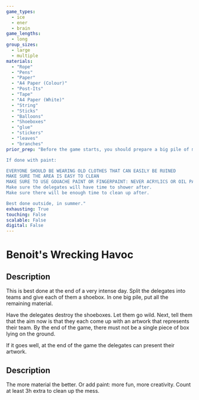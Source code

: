 ```yaml
---
game_types:
  - ice
  - ener
  - brain
game_lengths:
  - long
group_sizes:
  - large
  - multiple
materials:
  - "Rope"
  - "Pens"
  - "Paper"
  - "A4 Paper (Colour)"
  - "Post-Its"
  - "Tape"
  - "A4 Paper (White)"
  - "String"
  - "Sticks"
  - "Balloons"
  - "Shoeboxes"
  - "glue"
  - "stickers"
  - "leaves"
  - "branches"
prior_prep: "Before the game starts, you should prepare a big pile of material in the middle of the area that everyone can easily access. Emphasise the fact that the material is for common use.

If done with paint:

EVERYONE SHOULD BE WEARING OLD CLOTHES THAT CAN EASILY BE RUINED
MAKE SURE THE AREA IS EASY TO CLEAN
MAKE SURE TO USE GOUACHE PAINT OR FINGERPAINT: NEVER ACRYLICS OR OIL PAINT. This is important because of how tedious these last two are to clean up.
Make sure the delegates will have time to shower after.
Make sure there will be enough time to clean up after.

Best done outside, in summer."
exhausting: True
touching: False
scalable: False
digital: False
---
```

# Benoit's Wrecking Havoc

## Description
This is best done at the end of a very intense day. Split the delegates into teams and give each of them a shoebox. In one big pile, put all the remaining material.

Have the delegates destroy the shoeboxes. Let them go wild. Next, tell them that the aim now is that they each come up with an artwork that represents their team. By the end of the game, there must not be a single piece of box lying on the ground.

If it goes well, at the end of the game the delegates can present their artwork.

## Description
The more material the better. Or add paint: more fun, more creativity. Count at least 3h extra to clean up the mess.

